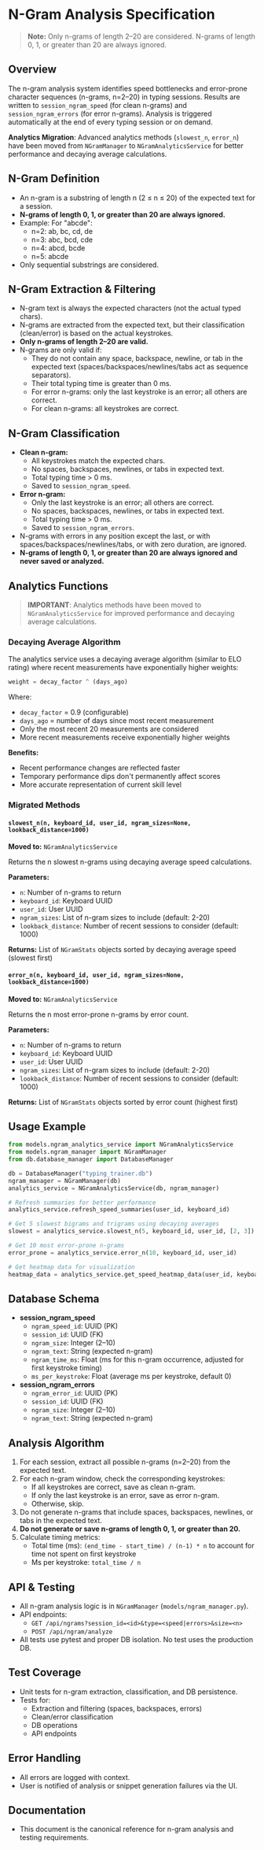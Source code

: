 # N-Gram Analysis Specification

> **Note:** Only n-grams of length 2–20 are considered. N-grams of length 0, 1, or greater than 20 are always ignored.

## Overview
The n-gram analysis system identifies speed bottlenecks and error-prone character sequences (n-grams, n=2–20) in typing sessions. Results are written to `session_ngram_speed` (for clean n-grams) and `session_ngram_errors` (for error n-grams). Analysis is triggered automatically at the end of every typing session or on demand.

**Analytics Migration**: Advanced analytics methods (`slowest_n`, `error_n`) have been moved from `NGramManager` to `NGramAnalyticsService` for better performance and decaying average calculations.

## N-Gram Definition
- An n-gram is a substring of length n (2 ≤ n ≤ 20) of the expected text for a session.
- **N-grams of length 0, 1, or greater than 20 are always ignored.**
- Example: For "abcde":
  - n=2: ab, bc, cd, de
  - n=3: abc, bcd, cde
  - n=4: abcd, bcde
  - n=5: abcde
- Only sequential substrings are considered.

## N-Gram Extraction & Filtering
- N-gram text is always the expected characters (not the actual typed chars).
- N-grams are extracted from the expected text, but their classification (clean/error) is based on the actual keystrokes.
- **Only n-grams of length 2–20 are valid.**
- N-grams are only valid if:
  - They do not contain any space, backspace, newline, or tab in the expected text (spaces/backspaces/newlines/tabs act as sequence separators).
  - Their total typing time is greater than 0 ms.
  - For error n-grams: only the last keystroke is an error; all others are correct.
  - For clean n-grams: all keystrokes are correct.

## N-Gram Classification
- **Clean n-gram:**
  - All keystrokes match the expected chars.
  - No spaces, backspaces, newlines, or tabs in expected text.
  - Total typing time > 0 ms.
  - Saved to `session_ngram_speed`.
- **Error n-gram:**
  - Only the last keystroke is an error; all others are correct.
  - No spaces, backspaces, newlines, or tabs in expected text.
  - Total typing time > 0 ms.
  - Saved to `session_ngram_errors`.
- N-grams with errors in any position except the last, or with spaces/backspaces/newlines/tabs, or with zero duration, are ignored.
- **N-grams of length 0, 1, or greater than 20 are always ignored and never saved or analyzed.**

## Analytics Functions

> **IMPORTANT**: Analytics methods have been moved to `NGramAnalyticsService` for improved performance and decaying average calculations.

### Decaying Average Algorithm
The analytics service uses a decaying average algorithm (similar to ELO rating) where recent measurements have exponentially higher weights:

```python
weight = decay_factor ^ (days_ago)
```

Where:
- `decay_factor` = 0.9 (configurable)
- `days_ago` = number of days since most recent measurement
- Only the most recent 20 measurements are considered
- More recent measurements receive exponentially higher weights

**Benefits:**
- Recent performance changes are reflected faster
- Temporary performance dips don't permanently affect scores
- More accurate representation of current skill level

### Migrated Methods

#### `slowest_n(n, keyboard_id, user_id, ngram_sizes=None, lookback_distance=1000)`
**Moved to:** `NGramAnalyticsService`

Returns the n slowest n-grams using decaying average speed calculations.

**Parameters:**
- `n`: Number of n-grams to return
- `keyboard_id`: Keyboard UUID
- `user_id`: User UUID
- `ngram_sizes`: List of n-gram sizes to include (default: 2-20)
- `lookback_distance`: Number of recent sessions to consider (default: 1000)

**Returns:** List of `NGramStats` objects sorted by decaying average speed (slowest first)

#### `error_n(n, keyboard_id, user_id, ngram_sizes=None, lookback_distance=1000)`
**Moved to:** `NGramAnalyticsService`

Returns the n most error-prone n-grams by error count.

**Parameters:**
- `n`: Number of n-grams to return
- `keyboard_id`: Keyboard UUID
- `user_id`: User UUID
- `ngram_sizes`: List of n-gram sizes to include (default: 2-20)
- `lookback_distance`: Number of recent sessions to consider (default: 1000)

**Returns:** List of `NGramStats` objects sorted by error count (highest first)

## Usage Example
```python
from models.ngram_analytics_service import NGramAnalyticsService
from models.ngram_manager import NGramManager
from db.database_manager import DatabaseManager

db = DatabaseManager("typing_trainer.db")
ngram_manager = NGramManager(db)
analytics_service = NGramAnalyticsService(db, ngram_manager)

# Refresh summaries for better performance
analytics_service.refresh_speed_summaries(user_id, keyboard_id)

# Get 5 slowest bigrams and trigrams using decaying averages
slowest = analytics_service.slowest_n(5, keyboard_id, user_id, [2, 3])

# Get 10 most error-prone n-grams
error_prone = analytics_service.error_n(10, keyboard_id, user_id)

# Get heatmap data for visualization
heatmap_data = analytics_service.get_speed_heatmap_data(user_id, keyboard_id)
```

## Database Schema
- **session_ngram_speed**
  - `ngram_speed_id`: UUID (PK)
  - `session_id`: UUID (FK)
  - `ngram_size`: Integer (2–10)
  - `ngram_text`: String (expected n-gram)
  - `ngram_time_ms`: Float (ms for this n-gram occurrence, adjusted for first keystroke timing)
  - `ms_per_keystroke`: Float (average ms per keystroke, default 0)
- **session_ngram_errors**
  - `ngram_error_id`: UUID (PK)
  - `session_id`: UUID (FK)
  - `ngram_size`: Integer (2–10)
  - `ngram_text`: String (expected n-gram)

## Analysis Algorithm
1. For each session, extract all possible n-grams (n=2–20) from the expected text.
2. For each n-gram window, check the corresponding keystrokes:
   - If all keystrokes are correct, save as clean n-gram.
   - If only the last keystroke is an error, save as error n-gram.
   - Otherwise, skip.
3. Do not generate n-grams that include spaces, backspaces, newlines, or tabs in the expected text.
4. **Do not generate or save n-grams of length 0, 1, or greater than 20.**
5. Calculate timing metrics:
   - Total time (ms): `(end_time - start_time) / (n-1) * n` to account for time not spent on first keystroke
   - Ms per keystroke: `total_time / n`

## API & Testing
- All n-gram analysis logic is in `NGramManager` (`models/ngram_manager.py`).
- API endpoints:
  - `GET /api/ngrams?session_id=<id>&type=<speed|errors>&size=<n>`
  - `POST /api/ngram/analyze`
- All tests use pytest and proper DB isolation. No test uses the production DB.

## Test Coverage
- Unit tests for n-gram extraction, classification, and DB persistence.
- Tests for:
  - Extraction and filtering (spaces, backspaces, errors)
  - Clean/error classification
  - DB operations
  - API endpoints

## Error Handling
- All errors are logged with context.
- User is notified of analysis or snippet generation failures via the UI.

## Documentation
- This document is the canonical reference for n-gram analysis and testing requirements.

